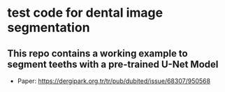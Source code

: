# test code for dental image segmentation
## This repo contains a working example to segment teeths with a pre-trained U-Net Model
- Paper: https://dergipark.org.tr/tr/pub/dubited/issue/68307/950568
